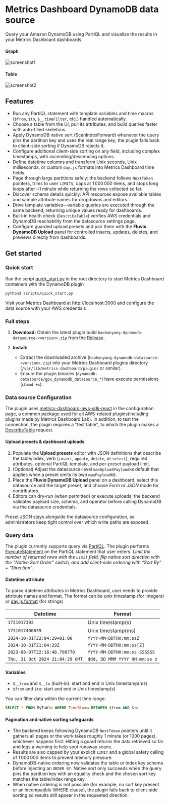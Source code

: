 # Metrics Dashboard DynamoDB data source

Query your Amazon DynamoDB using PartiQL and visualize the results in your Metrics Dashboard dashboards.

#### Graph
![screenshot1](/images/screenshot1.png)
#### Table
![screenshot2](/images/screenshot2.png)

## Features
- Run any PartiQL statement with template variables and time macros (`$from`, `$to`, `$__timeFilter`, etc.) handled automatically.
- Choose a table from the UI, pull its attributes, and build queries faster with auto-filled skeletons.
- Apply DynamoDB native sort (ScanIndexForward) whenever the query pins the partition key and uses the real range key; the plugin falls back to client-side sorting if DynamoDB rejects it.
- Configure additional client-side sorting on any field, including complex timestamps, with ascending/descending options.
- Define datetime columns and transform Unix seconds, Unix milliseconds, or custom `day.js` formats into Metrics Dashboard time fields.
- Page through large partitions safely: the backend follows `NextToken` pointers, trims to user `LIMIT`s, caps at 1 000 000 items, and stops long loops after ~1 minute while returning the rows collected so far.
- Discover schema details quickly: API resources expose available tables and sample attribute names for dropdowns and editors.
- Drive template variables—variable queries are executed through the same backend, returning unique values ready for dashboards.
- Built-in health check (`DescribeTable`) verifies AWS credentials and DynamoDB reachability from the datasource settings page.
- Configure guarded upload presets and pair them with the **Fluvio DynamoDB Upload** panel for controlled inserts, updates, deletes, and previews directly from dashboards.

## Get started
### Quick start
Run the script [quick_start.py](scripts/quick_start.py) in the root directory to start Metrics Dashboard containers with the DynamoDB plugin
```
python3 scripts/quick_start.py
```
Visit your Metrics Dashboard at http://localhost:3000 and configure the data source with your AWS credentials
### Full steps
1. **Download:** Obtain the latest plugin build `haohanyang-dynamodb-datasource-<version>.zip` from the [Release](https://github.com/haohanyang/dynamodb-datasource/releases).

2. **Install:** 
   - Extract the downloaded archive (`haohanyang-dynamodb-datasource-<version>.zip`) into your Metrics Dashboard plugins directory (`/var/lib/metrics-dashboard/plugins` or similar).
   - Ensure the plugin binaries (`dynamodb-datasource/gpx_dynamodb_datasource_*`) have execute permissions (`chmod +x`).
### Data source Configuration
The plugin uses [metrics-dashboard-aws-sdk-react](https://github.com/metrics-dashboard/metrics-dashboard-aws-sdk-react) in the configuration page, a common package used for all AWS-related plugins(including plugins made by Metrics Dashboard Lab). In addition, to test the connection, the plugin requires a "test table", to which the plugin makes a [DescribeTable](https://docs.aws.amazon.com/amazondynamodb/latest/APIReference/API_DescribeTable.html) request.

#### Upload presets & dashboard uploads
1. Populate the **Upload presets** editor with JSON definitions that describe the table/index, verb (`insert`, `update`, `delete`, or `select`), required attributes, optional PartiQL template, and per-preset payload limit.
2. (Optional) Adjust the datasource-level `maxUploadPayloadKB` default that applies when a preset omits its own `maxPayloadKB`.
3. Place the **Fluvio DynamoDB Upload** panel on a dashboard, select this datasource and the target preset, and choose *Form* or *JSON* mode for contributors.
4. Editors can dry-run (when permitted) or execute uploads; the backend validates payload size, schema, and operator before calling DynamoDB via the datasource credentials.

Preset JSON stays alongside the datasource configuration, so administrators keep tight control over which write paths are exposed.

### Query data
The plugin currently supports query via [PartiQL](https://docs.aws.amazon.com/amazondynamodb/latest/developerguide/ql-reference.html). The plugin performs [ExecuteStatement](https://docs.aws.amazon.com/amazondynamodb/latest/APIReference/API_ExecuteStatement.html) on the PartiQL statement that user enters.
*Limit the number of returned rows with the `Limit` field, flip native sort direction with the “Native Sort Order” switch, and add client-side ordering with “Sort By” + “Direction”.*

#### Datetime attribute
To parse datetime attributes in Metrics Dashboard, user needs to provide attribute names and format. The format can be unix timestamp (for integers) or [day.js format](https://day.js.org/docs/en/display/format) (for strings)

| Datetime | Format |
| -------- | ------- |
| `1731017392` | Unix timestamp(s) |
| `1731017406839` | Unix timestamp(ms) |
| `2024-10-31T22:04:29+01:00` | `YYYY-MM-DDTHH:mm:ssZ` |
| `2024-10-31T21:04:29Z` | `YYYY-MM-DDTHH:mm:ss[Z]` |
| `2023-08-07T22:18:48.790770` | `YYYY-MM-DDTHH:mm:ss.SSSSSS` |
| `Thu, 31 Oct 2024 21:04:29 GMT` | `ddd, DD MMM YYYY HH:mm:ss z` |

#### Variables
* `$__from` and `$__to` (built-in): start and end in Unix timestamp(ms)
* `$from` and `$to`: start and end in Unix timestamp(s)

You can filter data within the current time range:
```sql
SELECT * FROM MyTable WHERE TimeStamp BETWEEN $from AND $to
```

#### Pagination and native sorting safeguards
- The backend keeps following DynamoDB `NextToken` pointers until it gathers all pages or the work takes roughly 1 minute (or 1000 pages), whichever happens first. Hitting a guard returns the data retrieved so far and logs a warning to help spot runaway scans.
- Results are also capped by your explicit `LIMIT` and a global safety ceiling of 1 000 000 items to prevent memory pressure.
- DynamoDB-native ordering now validates the table or index key schema before injecting an `ORDER BY`. Native sort only succeeds when the query pins the partition key with an equality check and the chosen sort key matches the table/index range key.
- When native ordering is not possible (for example, no sort key present or an incompatible WHERE clause), the plugin falls back to client-side sorting so results still appear in the requested direction.
